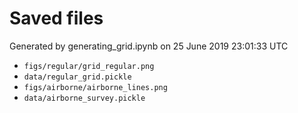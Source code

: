 # Saved files 


Generated by generating_grid.ipynb on 25 June 2019 23:01:33 UTC

*  `figs/regular/grid_regular.png` 
*  `data/regular_grid.pickle` 
*  `figs/airborne/airborne_lines.png` 
*  `data/airborne_survey.pickle` 

